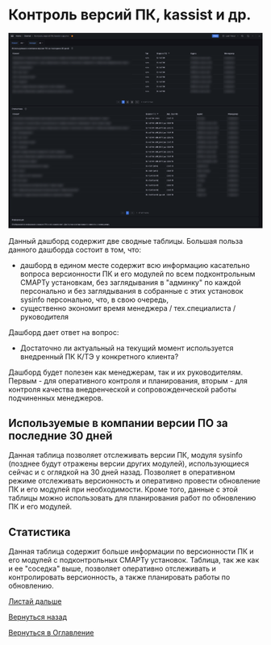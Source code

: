 # Контроль версий ПК, kassist и др.

![Дашборд "Контроль версий ПК, kassist и др."](img/versioning-SP-kassist/versioning-SP-kassist.png 'Дашборд "Контроль версий ПК, kassist и др."')

Данный дашборд содержит две сводные таблицы. Большая польза данного дашборда состоит в том, что:
- дашборд в едином месте содержит всю информацию касательно вопроса версионности ПК и его модулей по всем подконтрольным 
СМАРТу установкам, без заглядывания в "админку" по каждой персонально и без заглядывания в собранные с этих установок
sysinfo персонально, что, в свою очередь, 
- существенно экономит время менеджера / тех.специалиста / руководителя

Дашборд дает ответ на вопрос: 
- Достаточно ли актуальный на текущий момент используется внедренный ПК К/ТЭ у конкретного клиента?

Дашборд будет полезен как менеджерам, так и их руководителям. Первым - для оперативного контроля и планирования,
вторым - для контроля качества внедренческой и сопровожденческой работы подчиненных менеджеров.

## Используемые в компании версии ПО за последние 30 дней

Данная таблица позволяет отслеживать версии ПК, модуля sysinfo (позднее будут отражены версии других модулей), использующиеся
сейчас и с оглядкой на 30 дней назад. Позволяет в оперативном режиме отслеживать версионность и оперативно провести
обновление ПК и его модулей при необходимости. Кроме того, данные с этой таблицы можно использовать для планирования
работ по обновлению ПК и его модулей.

## Статистика

Данная таблица содержит больше информации по версионности ПК и его модулей с подконтрольных СМАРТу установок. Таблица,
так же как и ее "соседка" выше, позволяет оперативно отслеживать и контролировать версионность, а также планировать
работы по обновлению.

[Листай дальше](070-DB-errors.md)

[Вернуться назад](060-dashboards.md)

[Вернуться в Оглавление](Readme.md)